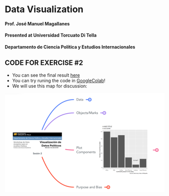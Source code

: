 # Data Visualization 
#### Prof. José Manuel Magallanes
#### Presented at Universidad Torcuato Di Tella
#### Departamento de Ciencia Política y Estudios Internacionales

## CODE FOR EXERCISE #2

* You can see the final result [here](https://short-talks.s3.sa-east-1.amazonaws.com/index.html)
* You can try runing the code in [GoogleColab](https://colab.research.google.com/drive/19ZKP22XTLkog2Lt_VFimBod0Yy4VuD-2?usp=sharing)!
* We will use this map for discussion:
<a href="https://www.mindmeister.com/3351825739/sesi-n-2">
  <img src="https://github.com/Magallanes-at-UTDT/DataViz_shortTalk_1/raw/main/mapVizPic.png" alt="Click me!" />
</a>
